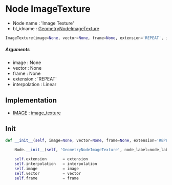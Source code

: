 # Node ImageTexture

- Node name : 'Image Texture'
- bl_idname : [GeometryNodeImageTexture](https://docs.blender.org/api/current/bpy.types.GeometryNodeImageTexture.html)


``` python
ImageTexture(image=None, vector=None, frame=None, extension='REPEAT', interpolation='Linear', node_label=None, node_color=None, **kwargs)
```
##### Arguments

- image : None
- vector : None
- frame : None
- extension : 'REPEAT'
- interpolation : Linear

## Implementation

- [IMAGE](/docs/GeoNodes/socket_IMAGE.md) : [image_texture](/docs/GeoNodes/socket_IMAGE.md#image_texture)

## Init

``` python
def __init__(self, image=None, vector=None, frame=None, extension='REPEAT', interpolation='Linear', node_label=None, node_color=None, **kwargs):

    Node.__init__(self, 'GeometryNodeImageTexture', node_label=node_label, node_color=node_color, **kwargs)

    self.extension       = extension
    self.interpolation   = interpolation
    self.image           = image
    self.vector          = vector
    self.frame           = frame
```
